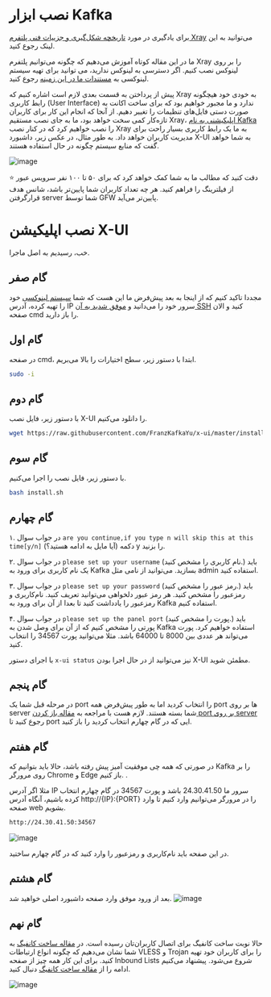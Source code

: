 # نصب ابزار Kafka 
برای یادگیری در مورد [تاریخچه شکل‌گیری و جزییات فنی پلتفرم Xray](https://github.com/iranxray/hope#%D9%BE%D9%84%D8%AA%D9%81%D8%B1%D9%85-xray) می‌توانید به این لینک رجوع کنید.

ما در این مقاله کوتاه آموزش می‌دهیم که چگونه می‌توانیم پلتفرم Xray را بر روی لینوکس نصب کنیم. اگر دسترسی به لینوکس ندارید، می توانید برای تهیه سیستم لینوکسی به [مستندات ما در این زمینه](https://github.com/iranxray/hope/blob/main/buy-server.md) رجوع کنید.

پیش از پرداختن به قسمت بعدی لازم است اشاره کنیم که Xray به خودی خود هیچگونه رابط کاربری (User Interface) ندارد و ما مجبور خواهیم بود که برای ساخت اکانت به صورت دستی فایل‌های تنظیمات را تغییر دهیم. از آنجا که انجام این کار برای کاربران تازه‌کار کمی سخت خواهد بود، ما به جای نصب مستقیم Xray، [اپلیکیشنی به نام Kafka](https://github.com/FranzKafkaYu/x-ui) را نصب خواهیم کرد که در کنار نصب Xray به ما یک رابط کاربری بسیار راحت برای مدیریت کاربران خواهد داد. به طور مثال، در عکس زیر، داشبورد X-UI به شما خواهد گفت که منابع سیستم چگونه در حال استفاده هستند.

![image](https://user-images.githubusercontent.com/118040490/201552920-ed6eca0d-b89c-47ee-a4b3-c65a0b36b90a.png)

⭐ دقت کنید که مطالب ما به شما کمک خواهد کرد که برای ۵۰ تا ۱۰۰ نفر سرویس عبور از فیلترینگ را فراهم کنید. هر چه تعداد کاربران شما پایین‌تر باشد، شانس هدف‌ قرارگرفتن server شما توسط GFW‌ پایین‌تر می‌آید.

# نصب اپلیکیشن X-UI
خب، رسیدیم به اصل ماجرا. 

## گام صفر 

مجددا تاکید کنیم که از اینجا به بعد پیش‌فرض ما این هست که شما [سیستم لینوکسی](https://github.com/iranxray/hope/blob/main/buy-server.md) خود را تهیه کرده، آدرس IP سرور خود را می‌دانید و [موفق شدید به آن SSH](https://github.com/iranxray/hope/blob/main/install-ssh-windows.md) کنید و الان صفحه cmd را باز دارید.


## گام اول
در صفحه cmd، ابتدا با دستور زیر، سطح اختیارات را بالا می‌بریم.

```bash
sudo -i
```
## گام دوم
با دستور زیر، فایل نصب X-UI را دانلود می‌کنیم.


```bash
wget https://raw.githubusercontent.com/FranzKafkaYu/x-ui/master/install_en.sh
```

## گام سوم
با دستور زیر، فایل نصب را اجرا می‌کنیم.


```bash
bash install.sh
```
## گام چهارم

۱. در جواب سوال `are you continue,if you type n will skip this at this time[y/n]` (آیا مایل به ادامه هستید؟) دکمه y را بزنید.

۲. در جواب سوال `please set up your username` (نام کاربری را مشخص کنید.) باید یک نام کاربری برای ورود به Kafka بسازید. می‌توانید از نامی مثل admin استفاده کنید.

۳. در جواب سوال `please set up your password` (رمز عبور را مشخص کنید.) باید رمزعبور را مشخص کنید. هر رمز عبور دلخواهی می‌توانید تعریف کنید. نام‌کاربری و رمزعبور را یادداشت کنید تا بعدا از آن برای ورود به Kafka استفاده کنیم.

۴. در جواب سوال `please set up the panel port` (پورت را مشخص کنید.) باید پورتی را مشخص کنیم که از آن برای وصل شدن به Kafka استفاده خواهیم کرد. پورت می‌تواند هر عددی بین 8000 تا 64000 باشد. مثلا می‌توانید پورت 34567 را انتخاب کنید.

با اجرای دستور `x-ui status`  نیز می‌توانید از در حال اجرا بودن X-UI مطمئن شوید.


## گام پنجم

در مرحله قبل شما یک port را انتخاب کردید اما به طور پیش‌فرض همه port ها بر روی server شما بسته هستند. لازم هست با مراجعه به [مقاله باز کردن port بر روی server](https://github.com/iranxray/hope/blob/main/open-server-port.md) رجوع کنید تا port ایی که در گام چهارم انتخاب کردید را باز کنید.

## گام هفتم

در صورتی که همه چی موفقیت آمیز پیش‌ رفته باشد، حالا باید بتوانیم که Kafka را بر روی مرورگر Chrome و Edge باز کنیم. 
.

مثلا اگر آدرس IP سرور ما 24.30.41.50 باشد و پورت 34567 در گام چهارم انتخاب کرده باشیم، آنگاه آدرس http://{IP}:{PORT} را در مرورگر می‌توانیم وارد کنیم تا وارد صفحه web بشویم.



```bash
http://24.30.41.50:34567
```

![image](https://user-images.githubusercontent.com/118040490/232973535-1b0759b9-6ea2-4bcb-a38a-1853ded1d505.png)

در این صفحه باید نام‌کاربری و رمزعبور را وارد کنید که در گام چهارم ساختید.

## گام هشتم

بعد از ورود موفق وارد صفحه داشبورد اصلی خواهید شد.
![image](https://user-images.githubusercontent.com/118040490/232973719-4f41cb11-32e1-4fe5-9218-b23af3ef795b.png)



## گام نهم

حالا نوبت ساخت کانفیگ برای اتصال کاربران‌تان رسیده است. در [مقاله ساخت کانفیگ](https://github.com/iranxray/hope/blob/main/create-configs.md) به شما نشان می‌دهیم که چگونه انواع ارتباطات VLESS و Trojan را برای کاربران خود تهیه کنید. برای این‌ کار همه چیز از صفحه Inbound Lists شروع می‌شود. پیشنهاد می‌کنیم ادامه را از [مقاله ساخت کانفیگ](https://github.com/iranxray/hope/blob/main/create-configs.md) دنبال کنید.

![image](https://user-images.githubusercontent.com/118040490/201568313-6e9e9eb5-4a09-4144-898c-6f4dc48ef44a.png)
